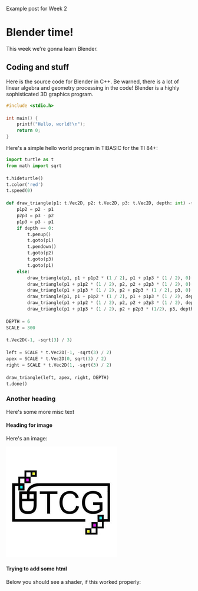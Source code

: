 Example post for Week 2

# Blender time!

This week we're gonna learn Blender.

## Coding and stuff

Here is the source code for Blender in C++. Be warned, there is a lot of linear algebra and geometry processing in the code! Blender is a highly sophisticated 3D graphics program.

```c++
#include <stdio.h>

int main() {
    printf("Hello, world!\n");
    return 0;
}
```

Here's a simple hello world program in TIBASIC for the TI 84+:

```python
import turtle as t
from math import sqrt

t.hideturtle()
t.color('red')
t.speed(0)

def draw_triangle(p1: t.Vec2D, p2: t.Vec2D, p3: t.Vec2D, depth: int) -> None:
    p1p2 = p2 - p1
    p2p3 = p3 - p2
    p1p3 = p3 - p1
    if depth == 0:
        t.penup()
        t.goto(p1)
        t.pendown()
        t.goto(p2)
        t.goto(p3)
        t.goto(p1)
    else:
        draw_triangle(p1, p1 + p1p2 * (1 / 2), p1 + p1p3 * (1 / 2), 0)
        draw_triangle(p1 + p1p2 * (1 / 2), p2, p2 + p2p3 * (1 / 2), 0)
        draw_triangle(p1 + p1p3 * (1 / 2), p2 + p2p3 * (1 / 2), p3, 0)
        draw_triangle(p1, p1 + p1p2 * (1 / 2), p1 + p1p3 * (1 / 2), depth - 1)
        draw_triangle(p1 + p1p2 * (1 / 2), p2, p2 + p2p3 * (1 / 2), depth - 1)
        draw_triangle(p1 + p1p3 * (1 / 2), p2 + p2p3 * (1/2), p3, depth - 1)

DEPTH = 6
SCALE = 300

t.Vec2D(-1, -sqrt(3) / 3)

left = SCALE * t.Vec2D(-1, -sqrt(3) / 2)
apex = SCALE * t.Vec2D(0, sqrt(3) / 2)
right = SCALE * t.Vec2D(1, -sqrt(3) / 2)

draw_triangle(left, apex, right, DEPTH)
t.done()
```

### Another heading

Here's some more misc text

#### Heading for image

Here's an image:

![logo](../images/logo.jpg)

#### Trying to add some html

Below you should see a shader, if this worked properly:

<div>
    <div id="put-canvas-here"></div>
    <script type="text/javascript">
        let canvas = document.createElement("canvas");
        canvas.width = 500;
        canvas.height = 500;
        let sandbox = new GlslCanvas(canvas);
        let frag_code = `
            #ifdef GL_ES
            precision mediump float;
            #endif

            uniform vec2 u_resolution;
            uniform vec2 u_mouse;
            uniform float u_time;

            void main() {
                vec2 st = gl_FragCoord.xy/u_resolution;
                vec2 mo = u_mouse/u_resolution;
                gl_FragColor = vec4((sqrt(2.) + cos(u_time) * (st.x - 0.5) + sin(u_time) * (st.y - 0.5)) / sqrt(2.),
                (sqrt(2.) + cos(u_time / 2.) * (st.x - 0.5) + sin(u_time / 2.) * (st.y - 0.5)) / (sqrt(2.)),
                (sqrt(2.) + -sin(u_time) * (st.x - 0.5) + cos(u_time) * (st.y - 0.5)) / sqrt(2.),
                0.75);
            }`;
        sandbox.load(frag_code);
        document.getElementById("put-canvas-here").appendChild(canvas);
    </script>
</div>

